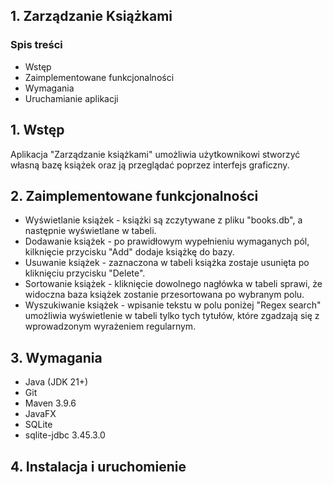 ## 1. Zarządzanie Książkami


### Spis treści

* Wstęp
* Zaimplementowane funkcjonalności
* Wymagania
* Uruchamianie aplikacji

## 1. Wstęp

Aplikacja "Zarządzanie książkami" umożliwia użytkownikowi stworzyć własną bazę książek oraz ją przeglądać poprzez interfejs graficzny.

## 2. Zaimplementowane funkcjonalności

* Wyświetlanie książek - książki są zczytywane z pliku "books.db", a następnie wyświetlane w tabeli.
* Dodawanie książek - po prawidłowym wypełnieniu wymaganych pól, kilknięcie przycisku "Add" dodaje książkę do bazy.
* Usuwanie książek - zaznaczona w tabeli książka zostaje usunięta po kliknięciu przycisku "Delete".
* Sortowanie książek - kliknięcie dowolnego nagłówka w tabeli sprawi, że widoczna baza książek zostanie przesortowana po wybranym polu.
* Wyszukiwanie książek - wpisanie tekstu w polu poniżej "Regex search" umożliwia wyświetlenie w tabeli tylko tych tytułów, które zgadzają się z wprowadzonym wyrażeniem regularnym.

## 3. Wymagania

* Java (JDK 21+)
* Git
* Maven 3.9.6
* JavaFX
* SQLite
* sqlite-jdbc 3.45.3.0

## 4. Instalacja i uruchomienie
